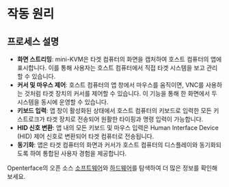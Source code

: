 # 작동 원리

## 프로세스 설명

- **화면 스트리밍**: mini-KVM은 타겟 컴퓨터의 화면을 캡처하여 호스트 컴퓨터의 앱에 표시합니다. 이를 통해 사용자는 호스트 컴퓨터에서 직접 타겟 시스템을 보고 관리할 수 있습니다.
- **커서 및 마우스 제어**: 호스트 컴퓨터의 앱 창에서 마우스를 움직이면, VNC를 사용하는 것처럼 타겟 장치의 커서를 제어할 수 있습니다. 이 기능을 통해 한 화면에서 두 시스템을 동시에 운영할 수 있습니다.
- **키보드 입력**: 앱 창이 활성화된 상태에서 호스트 컴퓨터의 키보드로 입력한 모든 키스트로크가 타겟 장치로 전송되어 원활한 타이핑과 명령 입력이 가능합니다.
- **HID 신호 변환**: 앱 내의 모든 키보드 및 마우스 입력은 Human Interface Device (HID) 제어 신호로 변환되어 타겟 컴퓨터로 전송됩니다.
- **동기화**: 앱은 타겟 컴퓨터의 화면과 커서가 호스트 컴퓨터의 디스플레이와 동기화되도록 하여 통합된 사용자 경험을 제공합니다.

Openterface의 오픈 소스 [소프트웨어](/app)와 [하드웨어](/open-hardware)를 탐색하여 더 많은 정보를 확인해보세요.